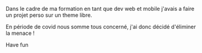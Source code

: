 Dans le cadre de ma formation en tant que dev web et mobile 
j'avais a faire un projet perso sur un theme libre. 

En période de covid nous somme tous concerné, j'ai donc décidé d'éliminer la menace ! 

Have fun 